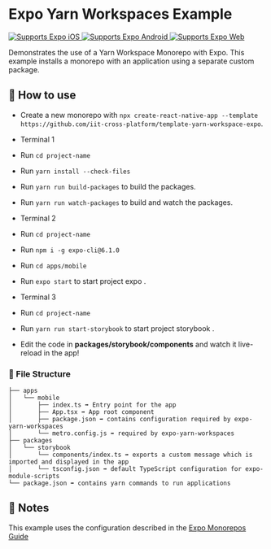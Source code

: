 # Expo Yarn Workspaces Example

<p>
  <!-- iOS -->
  <a href="https://itunes.apple.com/app/apple-store/id982107779">
    <img alt="Supports Expo iOS" longdesc="Supports Expo iOS" src="https://img.shields.io/badge/iOS-4630EB.svg?style=flat-square&logo=APPLE&labelColor=999999&logoColor=fff" />
  </a>
  <!-- Android -->
  <a href="https://play.google.com/store/apps/details?id=host.exp.exponent&referrer=blankexample">
    <img alt="Supports Expo Android" longdesc="Supports Expo Android" src="https://img.shields.io/badge/Android-4630EB.svg?style=flat-square&logo=ANDROID&labelColor=A4C639&logoColor=fff" />
  </a>
  <!-- Web -->
  <a href="https://docs.expo.dev/workflow/web/">
    <img alt="Supports Expo Web" longdesc="Supports Expo Web" src="https://img.shields.io/badge/web-4630EB.svg?style=flat-square&logo=GOOGLE-CHROME&labelColor=4285F4&logoColor=fff" />
  </a>
</p>

Demonstrates the use of a Yarn Workspace Monorepo with Expo.
This example installs a monorepo with an application using a separate custom package.

## 🚀 How to use

- Create a new monorepo with `npx create-react-native-app --template https://github.com/iit-cross-platform/template-yarn-workspace-expo`.


- Terminal 1
- Run `cd project-name`
- Run `yarn install --check-files`
- Run `yarn run build-packages` to build the packages.
- Run `yarn run watch-packages` to build and watch the packages.



- Terminal 2

- Run `cd project-name`
- Run `npm i -g expo-cli@6.1.0`
- Run `cd apps/mobile` 
- Run `expo start`  to start project expo .



- Terminal 3

- Run `cd project-name`
- Run `yarn run start-storybook`  to start project storybook .

- Edit the code in **packages/storybook/components** and watch it live-reload in the app!


### 📁 File Structure

```
├── apps
│   └── mobile
│       ├── index.ts ➡️ Entry point for the app
│       ├── App.tsx ➡️ App root component
│       ├── package.json ➡️ contains configuration required by expo-yarn-workspaces
│       └── metro.config.js ➡️ required by expo-yarn-workspaces
├── packages
│   └── storybook
│       └── components/index.ts ➡️ exports a custom message which is imported and displayed in the app
│       └── tsconfig.json ➡️ default TypeScript configuration for expo-module-scripts
└── package.json ➡️ contains yarn commands to run applications
```

## 📝 Notes

This example uses the configuration described in the [Expo Monorepos Guide](https://docs.expo.dev/guides/monorepos/)


